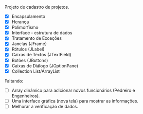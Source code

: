 Projeto de cadastro de projetos.

- [x] Encapsulamento
- [x] Herança
- [x] Polimorfismo
- [x] Interface - estrutura de dados 
- [x] Tratamento de Exceções
- [x] Janelas (JFrame) 
- [x] Rótulos (JLabel)
- [x] Caixas de Textos (JTextField)
- [x] Botões (JButtons)
- [x] Caixas de Diálogo (JOptionPane)
- [x] Collection List/ArrayList 

Faltando:

- [ ]  Array dinâmico para adicionar novos funcionários (Pedreiro e Engenheiros).
- [ ]  Uma interface gráfica (nova tela) para mostrar as informações. 
- [ ]  Melhorar a verificação de dados.

